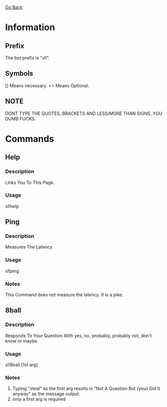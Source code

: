 [Go Back](/socialounge/bot/documentation)

# Information

## Prefix
The bot prefix is "sl!".

## Symbols
[] Means necessary.
<> Means Optional.

## NOTE
DONT TYPE THE QUOTES, BRACKETS AND LESS/MORE THAN SIGNS, YOU DUMB FUCKS. 

# Commands

## Help

### Description
Links You To This Page.

### Usage
sl!help


## Ping

### Description
Measures The Latency 

### Usage
sl!ping

### Notes
This Command does not measure the latency. It is a joke.


## 8ball

### Description
Responds To Your Question With yes, no, probably, probably not, don't know or maybe.

### Usage
sl!8ball [1st arg] <rest of question>

### Notes
1. Typing "steal" as the first arg results in "Not A Question But {you} Did It anyway" as the message output.
2. only a first arg is required

